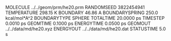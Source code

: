 MOLECULE       ../../geom/prm/he20.prm
RANDOMSEED                  3822454941
TEMPERATURE                   298.15 K
BOUNDARY                       46.86 A
BOUNDARYSPRING      250.0 kcal/mol*A^2
BOUNDARYTYPE                    SPHERE
TOTALTIME                   20.0000 ps
TIMESTEP                     0.0010 ps
GEOMTIME                     0.1000 ps
ENERGYTIME                   0.0500 ps
GEOMOUT         ../../data/md/he20.xyz
ENERGYOUT       ../../data/md/he20.dat
STATUSTIME                       5.0 s
